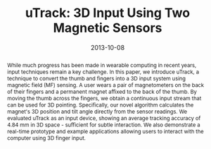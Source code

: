 ---
abstract: |-
  While much progress has been made in wearable computing in recent years, input techniques remain a key challenge. In this paper, we introduce uTrack, a technique to convert the thumb and fingers into a 3D input system using magnetic field (MF) sensing. A user wears a pair of magnetometers on the back of their fingers and a permanent magnet affixed to the back of the thumb. By moving the thumb across the fingers, we obtain a continuous input stream that can be used for 3D pointing. Specifically, our novel algorithm calculates the magnet's 3D position and tilt angle directly from the sensor readings. We evaluated uTrack as an input device, showing an average tracking accuracy of 4.84 mm in 3D space - sufficient for subtle interaction. We also demonstrate a real-time prototype and example applications allowing users to interact with the computer using 3D finger input.
authors:
- chen
- Kent Lyons
- Sean White
- patel
award: ''
bibtex: |-
  @inproceedings{Chen:2013:UIU:2501988.2502035,
   author = {Chen, Ke-Yu and Lyons, Kent and White, Sean and Patel, Shwetak},
   title = {uTrack: 3D Input Using Two Magnetic Sensors},
   booktitle = {Proceedings of the 26th Annual ACM Symposium on User Interface Software and Technology},
   series = {UIST '13},
   year = {2013},
   isbn = {978-1-4503-2268-3},
   location = {St. Andrews, Scotland, United Kingdom},
   pages = {237--244},
   numpages = {8},
   url = {http://doi.acm.org/10.1145/2501988.2502035},
   doi = {10.1145/2501988.2502035},
   acmid = {2502035},
   publisher = {ACM},
   address = {New York, NY, USA},
   keywords = {3d, finger, interaction, magnetic-field, mf, pointing, sensing},
  }
caption: ''
citation: |-
  Ke-Yu Chen, Kent Lyons, Sean White, and Shwetak Patel. 2013. uTrack: 3D input using two magnetic sensors.  In Proceedings of the 26th annual ACM symposium on User interface software and technology (UIST '13). ACM, New York, NY, USA,  237-244. DOI: http://dx.doi.org/10.1145/2501988.2502035
conference: ACM symposium on User Interface Software and Technology (UIST), 2013
date: '2013-10-08'
image: ''
pdf: /pdfs/utrack.pdf
thumbnail: ''
title: 'uTrack: 3D Input Using Two Magnetic Sensors'
video: ''
video_embed: ''
redirect_from: /projects/utrack/
---